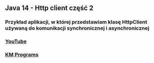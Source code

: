 ## Java 14 - Http client część 2

### Przykład aplikacji, w której przedstawiam klasę HttpClient używaną do komunikacji synchronicznej i asynchronicznej

### [YouTube](https://www.youtube.com/watch?v=GsXdpPcLX-4&list=PLCXqHvi_kahzG6YsoZrYQ6N4RLLkGJu7N&index=14)
### [KM Programs](https://km-programs.pl/)
